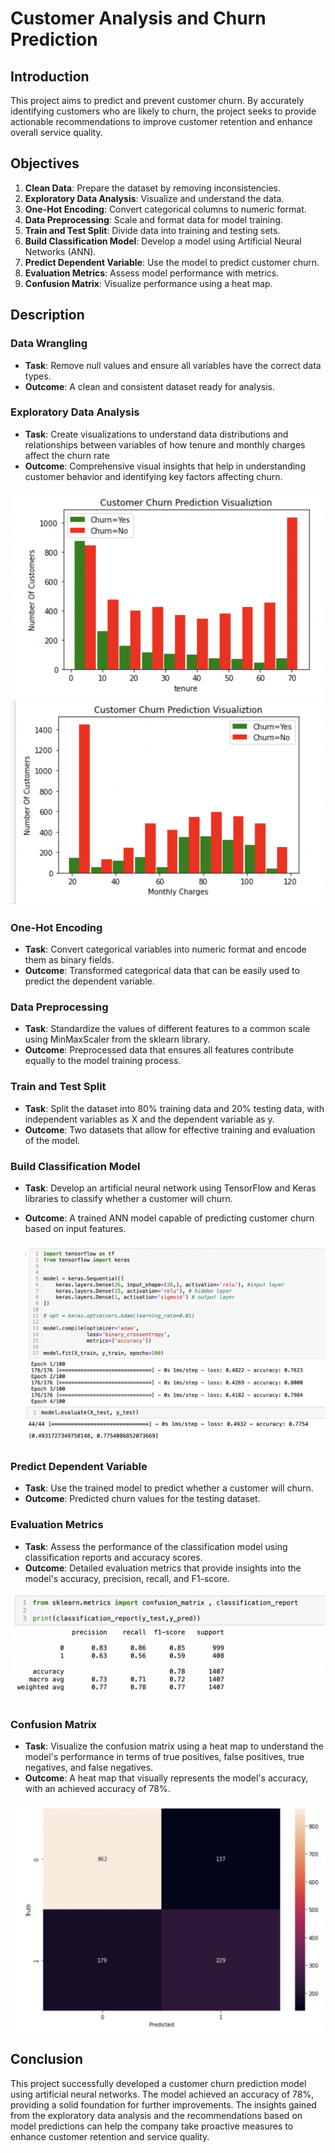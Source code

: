 # Customer Analysis and Churn Prediction

## Introduction
This project aims to predict and prevent customer churn. By accurately identifying customers who are likely to churn, the project seeks to provide actionable recommendations to improve customer retention and enhance overall service quality.

## Objectives
1. **Clean Data**: Prepare the dataset by removing inconsistencies.
2. **Exploratory Data Analysis**: Visualize and understand the data.
3. **One-Hot Encoding**: Convert categorical columns to numeric format.
4. **Data Preprocessing**: Scale and format data for model training.
5. **Train and Test Split**: Divide data into training and testing sets.
6. **Build Classification Model**: Develop a model using Artificial Neural Networks (ANN).
7. **Predict Dependent Variable**: Use the model to predict customer churn.
8. **Evaluation Metrics**: Assess model performance with metrics.
9. **Confusion Matrix**: Visualize performance using a heat map.

## Description

### Data Wrangling
- **Task**: Remove null values and ensure all variables have the correct data types.
- **Outcome**: A clean and consistent dataset ready for analysis.

### Exploratory Data Analysis
- **Task**: Create visualizations to understand data distributions and relationships between variables of how tenure and monthly charges affect the churn rate 
- **Outcome**: Comprehensive visual insights that help in understanding customer behavior and identifying key factors affecting churn.

<img src=https://github.com/Akatti7/Customer-Analysis-and-Churn-Prediction/blob/main/images/tenure.png>


<img src=https://github.com/Akatti7/Customer-Analysis-and-Churn-Prediction/blob/main/images/month_charges.png>

### One-Hot Encoding
- **Task**: Convert categorical variables into numeric format and encode them as binary fields.
- **Outcome**: Transformed categorical data that can be easily used to predict the dependent variable.

### Data Preprocessing
- **Task**: Standardize the values of different features to a common scale using MinMaxScaler from the sklearn library.
- **Outcome**: Preprocessed data that ensures all features contribute equally to the model training process.

### Train and Test Split
- **Task**: Split the dataset into 80% training data and 20% testing data, with independent variables as X and the dependent variable as y.
- **Outcome**: Two datasets that allow for effective training and evaluation of the model.

### Build Classification Model
- **Task**: Develop an artificial neural network using TensorFlow and Keras libraries to classify whether a customer will churn.
- **Outcome**: A trained ANN model capable of predicting customer churn based on input features.

  <img src=https://github.com/Akatti7/Customer-Analysis-and-Churn-Prediction/blob/main/images/ANN_model.png>

  <img src=https://github.com/Akatti7/Customer-Analysis-and-Churn-Prediction/blob/main/images/model_evaluation.png>

### Predict Dependent Variable
- **Task**: Use the trained model to predict whether a customer will churn.
- **Outcome**: Predicted churn values for the testing dataset.

### Evaluation Metrics
- **Task**: Assess the performance of the classification model using classification reports and accuracy scores.
- **Outcome**: Detailed evaluation metrics that provide insights into the model's accuracy, precision, recall, and F1-score.

<img src=https://github.com/Akatti7/Customer-Analysis-and-Churn-Prediction/blob/main/images/classification_report.png>



### Confusion Matrix
- **Task**: Visualize the confusion matrix using a heat map to understand the model's performance in terms of true positives, false positives, true negatives, and false negatives.
- **Outcome**: A heat map that visually represents the model's accuracy, with an achieved accuracy of 78%.

<img src=https://github.com/Akatti7/Customer-Analysis-and-Churn-Prediction/blob/main/images/confusion_matrix.png%20.png>

## Conclusion
This project successfully developed a customer churn prediction model using artificial neural networks. The model achieved an accuracy of 78%, providing a solid foundation for further improvements. The insights gained from the exploratory data analysis and the recommendations based on model predictions can help the company take proactive measures to enhance customer retention and service quality.
